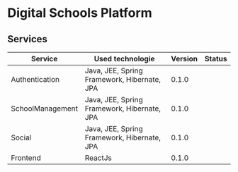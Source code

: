 # Digital Schools Platform

## Services

| Service          | Used technologie                            | Version | Status |
| ---------------- | ------------------------------------------- | ------- | ------ |
| Authentication   | Java, JEE, Spring Framework, Hibernate, JPA | 0.1.0   |        |
| SchoolManagement | Java, JEE, Spring Framework, Hibernate, JPA | 0.1.0   |        |
| Social           | Java, JEE, Spring Framework, Hibernate, JPA | 0.1.0   |        |
| Frontend         | ReactJs                                     | 0.1.0   |        |
